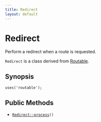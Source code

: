 ```yaml
---
title: Redirect
layout: default
---
```


# Redirect

Perform a redirect when a route is requested.

<code>Redirect</code> is a class derived from <a href="Routable">Routable</a>.

## Synopsis

<pre><code>uses('routable');
</code></pre>
## Public Methods

* <code><a href="Redirect%3A%3Aprocess">Redirect::process</a>()</code>

